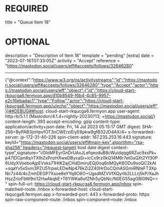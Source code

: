 
# REQUIRED
title = "Queue Item 18"
# OPTIONAL
description = "Description of Item 18"
template = "pending"
[extra]
date = "2023-07-18T07:33:05Z"
activity = "Accept"
reference = "https://mastodon.social/users/eff#accepts/follows/32646280"

---
{"@context":"https://www.w3.org/ns/activitystreams","id":"https://mastodon.social/users/eff#accepts/follows/32646280","type":"Accept","actor":"https://mastodon.social/users/eff","object":{"id":"https://cloud-start-rkqucga6.fermyon.app/d10b8549-f6b4-4c85-9957-e2c16ebadac1","type":"Follow","actor":"https://cloud-start-rkqucga6.fermyon.app/u/echo","object":"https://mastodon.social/users/eff"}}##DEBUG##host: cloud-start-rkqucga6.fermyon.app
user-agent: http.rb/5.1.1 (Mastodon/4.1.4+nightly-20230713; +https://mastodon.social/)
content-length: 393
accept-encoding: gzip
content-type: application/activity+json
date: Fri, 14 Jul 2023 05:15:17 GMT
digest: SHA-256=ByPAB3jnHpvfOT3nCWErziEiyE8pkw9gfB32JD4AX/4=
x-forwarded-server: ip-172-31-40-226
spin-client-addr: 167.235.253.16:443
signature: keyId="https://mastodon.social/users/eff#main-key",algorithm="rsa-sha256",headers="(request-target) host date digest content-type",signature="i/0loMFEyrGnDrUAxJLefqeoduB8cWuidqqg6RZuc9xsPk+p47IDCpn8s/rTXIhZxPnzHXweDByxaSr+icCx9rz0kQ14M6r7etGsQXt2Yf30P6UdyXVoeboAjpEVxks71HtK2ajCHdDmiruEQj0oq6nMQyK6ODu9soQC2kAt+sqaYv5xSvm3PZU51rpwLEDwNp476kZi2Z40HrDoCQmASGmiRNteFT3XpNc7z44/4cZmhDEGP7Xsoe8eYYq9O6O+UgsdMZVVfXQyrIb2LLLrj5kP/XaJhHszZrIoFbW9ni12HwAkqbE+T6YWKa6ofZNh5yQbNc/N0EG55agGBl0INQ=="
spin-full-url: https://cloud-start-rkqucga6.fermyon.app/inbox
spin-matched-route: /inbox
x-forwarded-host: cloud-start-rkqucga6.fermyon.app
x-forwarded-port: 443
x-forwarded-proto: https
spin-raw-component-route: /inbox
spin-component-route: /inbox

